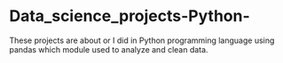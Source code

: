 # Data_science_projects-Python-
These projects are about or I did in Python programming language using pandas which module used to analyze and clean data.
